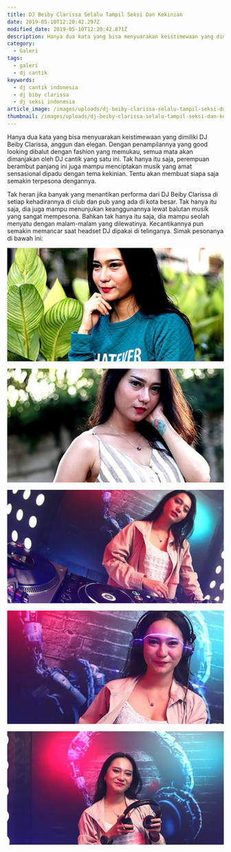 ```yaml
---
title: DJ Beiby Clarissa Selalu Tampil Seksi Dan Kekinian
date: 2019-05-10T12:20:42.297Z
modified_date: 2019-05-10T12:20:42.871Z
description: Hanya dua kata yang bisa menyuarakan keistimewaan yang dimiliki DJ Beiby Clarissa, anggun dan elegan. 
category:
  - Galeri
tags:
  - galeri
  - dj cantik
keywords:
  - dj cantik indonesia
  - dj biby clarissa
  - dj seksi indonesia
article_image: /images/uploads/dj-beiby-clarissa-selalu-tampil-seksi-dan-kekinian-5.jpg
thumbnail: /images/uploads/dj-beiby-clarissa-selalu-tampil-seksi-dan-kekinian-3-005.jpg
---
```

Hanya dua kata yang bisa menyuarakan keistimewaan yang dimiliki DJ Beiby Clarissa, anggun dan elegan. Dengan penampilannya yang good looking dibalut dengan fashion yang memukau, semua mata akan dimanjakan oleh DJ cantik yang satu ini. Tak hanya itu saja, perempuan berambut panjang ini juga mampu menciptakan musik yang amat sensasional dipadu dengan tema kekinian. Tentu akan membuat siapa saja semakin terpesona dengannya.

Tak heran jika banyak yang menantikan performa dari DJ Beiby Clarissa di setiap kehadirannya di club dan pub yang ada di kota besar. Tak hanya itu saja, dia juga mampu menunjukan keanggunannya lewat balutan musik yang sangat mempesona. Bahkan tak hanya itu saja, dia mampu seolah menyatu dengan malam-malam yang dilewatinya. Kecantikannya pun semakin memancar saat headset DJ dipakai di telinganya. Simak pesonanya di bawah ini:

![DJ Beiby Clarissa Selalu Tampil Seksi Dan Kekinian](/images/uploads/dj-beiby-clarissa-selalu-tampil-seksi-dan-kekinian-5.jpg)

![DJ Beiby Clarissa Selalu Tampil Seksi Dan Kekinian](/images/uploads/dj-beiby-clarissa-selalu-tampil-seksi-dan-kekinian-4.jpg)

![DJ Beiby Clarissa Selalu Tampil Seksi Dan Kekinian](/images/uploads/dj-beiby-clarissa-selalu-tampil-seksi-dan-kekinian-3.jpg)

![DJ Beiby Clarissa Selalu Tampil Seksi Dan Kekinian](/images/uploads/dj-beiby-clarissa-selalu-tampil-seksi-dan-kekinian-2.jpg)

![DJ Beiby Clarissa Selalu Tampil Seksi Dan Kekinian](/images/uploads/dj-beiby-clarissa-selalu-tampil-seksi-dan-kekinian-1.jpg)
